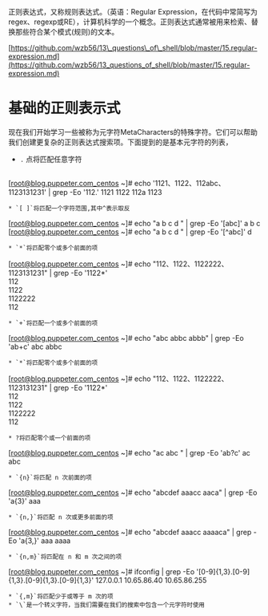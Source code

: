 正则表达式，又称规则表达式。（英语：Regular Expression，在代码中常简写为regex、regexp或RE），计算机科学的一个概念。正则表达式通常被用来检索、替换那些符合某个模式\(规则\)的文本。

[https://github.com/wzb56/13\_questions\_of\_shell/blob/master/15.regular-expression.md](https://github.com/wzb56/13_questions_of_shell/blob/master/15.regular-expression.md)

# 基础的正则表示式

现在我们开始学习一些被称为元字符MetaCharacters的特殊字符。它们可以帮助我们创建更复杂的正则表达式搜索项。下面提到的是基本元字符的列表，

* `.` 点将匹配任意字符
  ```
[root@blog.puppeter.com_centos ~]# echo '1121、1122、112abc、1123131231' | grep -Eo '112.'
  1121
  1122
  112a
  1123
  ```
* `[ ]`将匹配一个字符范围,其中^表示取反
  ```
[root@blog.puppeter.com_centos ~]#  echo "a b c d " \| grep -Eo '\[abc\]'
  a
  b
  c
  [root@blog.puppeter.com_centos ~]#  echo "a b c d " \| grep -Eo '\[^abc\]'
  d
  ```
* `*`将匹配零个或多个前面的项
  ```
[root@blog.puppeter.com_centos ~]# echo "112、1122、1122222、1123131231" \| grep -Eo '1122\*'  
  112  
  1122  
  1122222  
  112
  ```
* `+`将匹配一个或多个前面的项
  ```
[root@blog.puppeter.com_centos ~]# echo "abc abbc abbb" | grep -Eo 'ab+c'
  abc
  abbc
  ```
* `*`将匹配零个或多个前面的项
  ```
[root@blog.puppeter.com_centos ~]# echo "112、1122、1122222、1123131231" \| grep -Eo '1122\*'  
  112  
  1122  
  1122222  
  112
  ```
* ?将匹配零个或一个前面的项
  ```
[root@blog.puppeter.com_centos ~]# echo "ac abc " | grep -Eo 'ab?c'
  ac
  abc
  ```
* `{n}`将匹配 n 次前面的项
  ```
[root@blog.puppeter.com_centos ~]# echo "abcdef aaacc aaca" | grep -Eo 'a{3}'
  aaa
  ```
* `{n,}`将匹配 n 次或更多前面的项
  ```
[root@blog.puppeter.com_centos ~]# echo "abcdef aaacc aaaaca" | grep -Eo 'a{3,}'
  aaa
  aaaa
  ```
* `{n,m}`将匹配在 n 和 m 次之间的项
  ```
[root@blog.puppeter.com_centos ~]# ifconfig | grep -Eo '[0-9]{1,3}\.[0-9]{1,3}\.[0-9]{1,3}\.[0-9]{1,3}'
  127.0.0.1
  10.65.86.40
  10.65.86.255
  ```
* `{,m}`将匹配少于或等于 m 次的项
* `\`是一个转义字符，当我们需要在我们的搜索中包含一个元字符时使用



